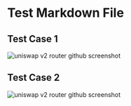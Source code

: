 # Test Markdown File

## Test Case 1

![uniswap v2 router github screenshot](https://static.wixstatic.com/media/935a00_b8eae8863df64996bd58019ea5d2bb54~mv2.jpg/v1/fill/w_740,h_494,al_c,q_85,usm_0.66_1.00_0.01,enc_auto/935a00_b8eae8863df64996bd58019ea5d2bb54~mv2.jpg)

## Test Case 2

![uniswap v2 router github screenshot](https://static.wixstatic.com/media/935a00_b8eae8863df64996bd58019ea5d2bb54~mv2.jpg)

